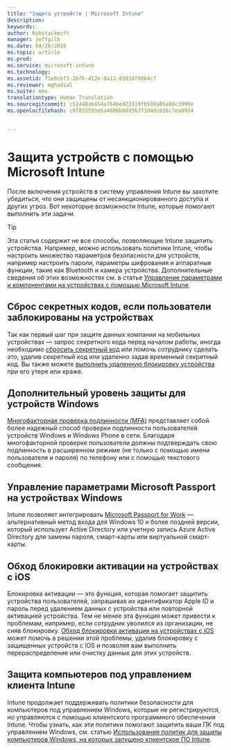 ```yaml
---
title: "Защита устройств | Microsoft Intune"
description: 
keywords: 
author: Robstackmsft
manager: jeffgilb
ms.date: 04/28/2016
ms.topic: article
ms.prod: 
ms.service: microsoft-intune
ms.technology: 
ms.assetid: 71e0cbf3-2bfb-412e-8a12-8503df08b4cf
ms.reviewer: mghadial
ms.suite: ems
translationtype: Human Translation
ms.sourcegitcommit: c52448ab454a764be922319fb930a85a86c3996e
ms.openlocfilehash: c8f833593e6a4606b0dd56373d4dc016c7ea0924


---
```


# Защита устройств с помощью Microsoft Intune
После включения устройств в систему управления Intune вы захотите убедиться, что они защищены от несанкционированного доступа и других угроз. Вот некоторые возможности Intune, которые помогают выполнить эти задачи.

> [!TIP]
> Эта статья содержит не все способы, позволяющие Intune защитить устройства. Например, можно использовать политики Intune, чтобы настроить множество параметров безопасности для устройств, например настроить пароли, параметры шифрования и аппаратные функции, такие как Bluetooth и камера устройства. Дополнительные сведения об этих возможностях см. в статье [Управление параметрами и компонентами на устройствах с помощью Microsoft Intune](manage-settings-and-features-on-your-devices-with-microsoft-intune-policies.md).

## Сброс секретных кодов, если пользователи заблокированы на устройствах
Так как первый шаг при защите данных компании на мобильных устройствах — запрос секретного кода перед началом работы, иногда необходимо [сбросить секретный код](use-remote-lock-and-passcode-reset-in-microsoft-intune.md) или помочь сотруднику сделать это, удалив секретный код или удаленно задав временный секретный код. Вы также можете [выполнить удаленную блокировку устройства](use-remote-lock-and-passcode-reset-in-microsoft-intune.md) при его утере или краже.

## Дополнительный уровень защиты для устройств Windows
[Многофакторная проверка подлинности (MFA)](protect-windows-devices-with-multi-factor-authentication.md) представляет собой более надежный способ проверки подлинности пользователей устройств Windows и Windows Phone в сети.  Благодаря многофакторной проверке пользователи должны подтверждать свою подлинность в расширенном режиме (не только с помощью имени пользователя и пароля) по телефону или с помощью текстового сообщения.

## Управление параметрами Microsoft Passport на устройствах Windows
Intune позволяет интегрировать [Microsoft Passport for Work](control-microsoft-passport-settings-on-devices-with-microsoft-intune.md) —альтернативный метод входа для Windows 10 и более поздней версии, который использует Active Directory или учетную запись Azure Active Directory для замены пароля, смарт-карты или виртуальной смарт-карты.

## Обход блокировки активации на устройствах с iOS
Блокировка активации — это функция, которая помогает защитить устройства пользователей, запрашивая их идентификатор Apple ID и пароль перед удалением данных с устройства или повторной активацией устройства. Тем не менее эта функция может привести к проблемам, например, если сотрудник уволился из организации, не сняв блокировку. [Обход блокировки активации на устройствах с iOS](help-protect-ios-devices-with-activation-lock-bypass-for-microsoft-intune.md) может помочь в решении этой проблемы, удалив блокировку с защищенных устройств с iOS и позволяя вам выполнить перераспределение или очистку данных для этих устройств.

## Защита компьютеров под управлением клиента Intune
Intune продолжает поддерживать политики безопасности для компьютеров под управлением Windows, которые не регистрируются, но управляются с помощью клиентского программного обеспечения Intune. Чтобы узнать, как эти политики помогают защитить ваши ПК под управлением Windows, см. статью [Использование политик для защиты компьютеров Windows, на которых запущено клиентское ПО Intune](policies-to-protect-windows-pcs-in-microsoft-intune.md).



<!--HONumber=Jun16_HO4-->



